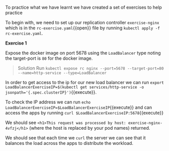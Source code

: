To practice what we have learnt we have created a set of exercises to help practice

To begin with, we need to set up our replication controller `exercise-nginx` which is in the `rc-exercise.yaml`{{open}} file by running `kubectl apply -f rc-exercise.yaml`.

**Exercise 1** 

Expose the docker image on port 5678 using the `LoadBalancer` type noting the target-port is `80` for the docker image.
> Solution
>Run `kubectl expose rc nginx --port=5678 --target-port=80         --name=http-service --type=LoadBalancer`

In order to get access to the ip for our new load balancer we can run `export LoadBalancerExerciseIP=$(kubectl get services/http-service -o jsonpath='{.spec.clusterIP}')`{{execute}}.

To check the IP address we can run `echo LoadBalancerExerciseIP=$LoadBalancerExerciseIP`{{execute}} and can access the apps by running `curl $LoadBalancerExerciseIP:5678`{{execute}}

We should see `<h1>This request was processed by host: exercise-nginx-4vfzj</h1>`
(where the host is replaced by your pod names) returned.

We should see that each time we `curl` the server we can see that it balances the load across the apps to distribute the workload.